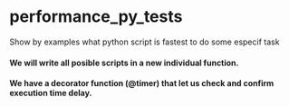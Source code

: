 # performance_py_tests
Show by examples what  python script is fastest to do some especif task

#### We will write all posible scripts in a new individual function.

#### We have a decorator function (@timer) that let us check and confirm execution time delay.


